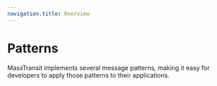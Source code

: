 ```yaml
---
navigation.title: Overview
---
```


# Patterns

MassTransit implements several message patterns, making it easy for developers to apply those patterns to their applications.
